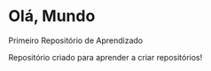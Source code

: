 # Olá, Mundo
 Primeiro Repositório de Aprendizado

Repositório criado para aprender a criar repositórios!